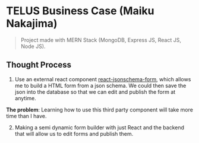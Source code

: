 # TELUS Business Case (Maiku Nakajima)
> Project made with MERN Stack (MongoDB, Express JS, React JS, Node JS). 

## Thought Process
1. Use an external react component [react-jsonschema-form](https://react-jsonschema-form.readthedocs.io/en/latest/), which allows me to build a HTML form from a json schema. We could then save the json into the database so that we can edit and publish the form at anytime.

**The problem**: Learning how to use this third party component will take more time than I have.

2. Making a semi dynamic form builder with just React and the backend that will allow us to edit forms and publish them.






